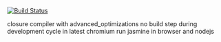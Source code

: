 [![Build Status](https://travis-ci.org/exe-dealer/pgblackboard.svg?branch=rust)](https://travis-ci.org/exe-dealer/pgblackboard)

closure compiler with advanced_optimizations
no build step during development cycle in latest chromium
run jasmine in browser and nodejs
